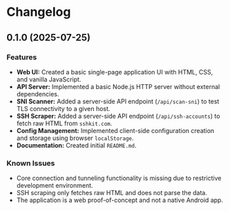 # Changelog

## 0.1.0 (2025-07-25)

### Features

- **Web UI:** Created a basic single-page application UI with HTML, CSS, and vanilla JavaScript.
- **API Server:** Implemented a basic Node.js HTTP server without external dependencies.
- **SNI Scanner:** Added a server-side API endpoint (`/api/scan-sni`) to test TLS connectivity to a given host.
- **SSH Scraper:** Added a server-side API endpoint (`/api/ssh-accounts`) to fetch raw HTML from `sshkit.com`.
- **Config Management:** Implemented client-side configuration creation and storage using browser `localStorage`.
- **Documentation:** Created initial `README.md`.

### Known Issues

- Core connection and tunneling functionality is missing due to restrictive development environment.
- SSH scraping only fetches raw HTML and does not parse the data.
- The application is a web proof-of-concept and not a native Android app.
